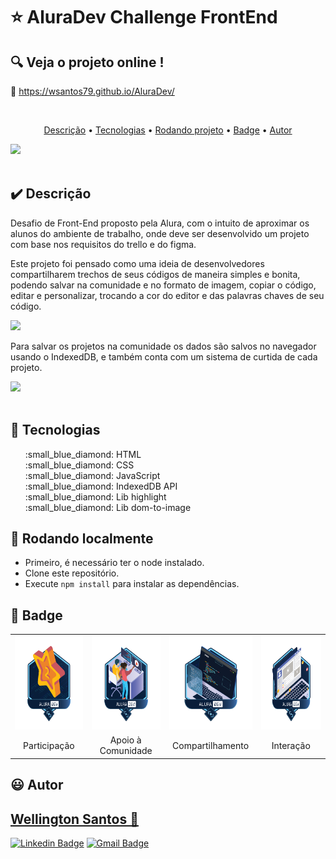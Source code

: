 # :star: AluraDev Challenge FrontEnd

## :mag: Veja o projeto online !

:link: https://wsantos79.github.io/AluraDev/

<br>
<p align="center">
 <a href="#heavy_check_mark-Descrição">Descrição</a> •
 <a href="#hammer-Tecnologias">Tecnologias</a> •
 <a href="#game_die-Rodando-localmente">Rodando projeto</a> •
 <a href="#🏅-Badge">Badge</a> •	
 <a href="#smiley-autor">Autor</a>
</p>

<img src="https://user-images.githubusercontent.com/58752564/148684095-95991778-e810-4798-be20-b1ea94b69ae0.png"><br><br>


## :heavy_check_mark: **Descrição**

Desafio de Front-End proposto pela Alura, com o intuito de aproximar os alunos do ambiente de trabalho, onde deve ser desenvolvido um projeto com base nos requisitos do trello e do figma.

Este projeto foi pensado como uma ideia de desenvolvedores compartilharem trechos de seus códigos de maneira simples e bonita, podendo salvar na comunidade e no formato de imagem, copiar o código, editar e personalizar, trocando a cor do editor e das palavras chaves de seu código.

<img src="https://user-images.githubusercontent.com/58752564/148684643-51cbed16-d617-42f6-a712-331d6e90f834.png"><br>

Para salvar os projetos na comunidade os dados são salvos no navegador usando o IndexedDB, e também conta com um sistema de curtida de cada projeto.

<img src="https://user-images.githubusercontent.com/58752564/148684356-00a456cc-a609-4ffb-8a37-1cb29a3b34b8.png"><br><br>

## :hammer: **Tecnologias**

<ul type="none">
<li>:small_blue_diamond: HTML</li>
<li>:small_blue_diamond: CSS</li>
<li>:small_blue_diamond: JavaScript</li>
<li>:small_blue_diamond: IndexedDB API</li>
<li>:small_blue_diamond: Lib highlight</li>
<li>:small_blue_diamond: Lib dom-to-image</li>
</ul>

## :game_die: Rodando localmente

+ Primeiro, é necessário ter o node instalado.
+ Clone este repositório.
+ Execute `npm install` para instalar as dependências.

## 🏅 Badge
           

<table style="text-align: center;">
  <tr>
    <td>
      <img height="150px" src="https://github.com/WSantos79/AluraDev/blob/main/assets/img/badge/Badge-participacao.png">
    </td>
    <td>
      <img height="150px" src="https://github.com/WSantos79/AluraDev/blob/main/assets/img/badge/Badge-comunidade.png">
    </td>
    <td>
    <img height="150px" src="https://github.com/WSantos79/AluraDev/blob/main/assets/img/badge/Badge-compartilhamento.png">
    </td>
    <td>
    <img height="150px" src="https://github.com/WSantos79/AluraDev/blob/main/assets/img/badge/Badge-interacao.png?raw=true">
    </td>
  </tr>
  <tr>
    <td align="center">Participação</td>
    <td align="center">Apoio à Comunidade</td>
    <td align="center">Compartilhamento</td>
    <td align="center">Interação</td>
  </tr>
</table>



## :smiley: Autor

## <a href="https://github.com/WSantos79">Wellington Santos 🚀</a>

[![Linkedin Badge](https://img.shields.io/badge/-WellingtonSantos79-blue?style=flat-square&logo=Linkedin&logoColor=white&link=https://www.linkedin.com/in/wellingtonsantos79/)](https://www.linkedin.com/in/wellingtonsantos79/) 
[![Gmail Badge](https://img.shields.io/badge/-WellingtonSantos7799@gmail.com-c14438?style=flat-square&logo=Gmail&logoColor=white&link=mailto:wellingtonsantos7799@gmail.com)](mailto:wellingtonsantos7799@gmail.com)












